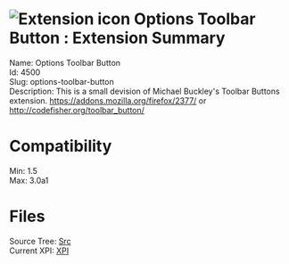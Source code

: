 # ![Extension icon](https://addons.thunderbird.net/static/img/addon-icons/default-64.png) Options Toolbar Button : Extension Summary

Name: Options Toolbar Button  
Id: 4500  
Slug: options-toolbar-button  
Description: This is a small devision of Michael Buckley's Toolbar Buttons extension. <a rel="nofollow" href="https://addons.mozilla.org/firefox/2377/">https://addons.mozilla.org/firefox/2377/</a> or <a rel="nofollow" href="https://outgoing.prod.mozaws.net/v1/e09a6da9afa5ed6b673f0f3716034f962b5023c55fa4776df18a0d2f811508aa/http%3A//codefisher.org/toolbar_button/">http://codefisher.org/toolbar_button/</a>
  

# Compatibility
Min: 1.5  
Max: 3.0a1  

# Files

Source Tree: [Src](C:/Dev/Thunderbird/ThunderKdB/xall/xOther/4500-options-toolbar-button/src)  
Current XPI: [XPI](C:/Dev/Thunderbird/ThunderKdB/xall/xOther/4500-options-toolbar-button/xpi)  




